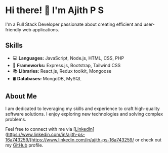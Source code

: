 # Hi there! 👋 I'm Ajith P S

I'm a Full Stack Developer passionate about creating efficient and user-friendly web applications.

## Skills

- 💻 **Languages:** JavaScript, Node.js, HTML, CSS, PHP
- 🌟 **Frameworks:** Express.js, Bootstrap, Tailwind CSS
- 📚 **Libraries:** React.js, Redux toolkit, Mongoose
- 🛢️ **Databases:** MongoDB, MySQL

## About Me
I am dedicated to leveraging my skills and experience to craft high-quality software solutions. I enjoy exploring new technologies and solving complex problems.

Feel free to connect with me via [[LinkedIn](linkedin)](https://www.linkedin.com/in/ajith-ps-16a743259/)https://www.linkedin.com/in/ajith-ps-16a743259/ or check out my [GitHub](github) profile.
